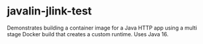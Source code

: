 # javalin-jlink-test

Demonstrates building a container image for a Java HTTP app using a multi stage Docker build that creates a custom runtime. Uses Java 16.
